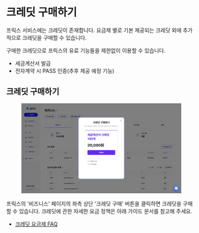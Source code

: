 # 크레딧 구매하기

프릭스 서비스에는 크레딧이 존재합니다.  요금제 별로 기본 제공되는 크레딧 외에 추가적으로 크레딧을 구매할 수 있습니다.&#x20;

구매한 크레딧으로 프릭스의 유료 기능들을 제한없이 이용할 수 있습니다.&#x20;

* 세금계산서 발급
* 전자계약 시 PASS 인증(추후 제공 예정 기능)

## 크레딧 구매하기&#x20;

<figure><img src="../.gitbook/assets/image (1).png" alt=""><figcaption></figcaption></figure>

프릭스의 '비즈니스' 페이지의 좌측 상단 '크레딧 구매' 버튼을 클릭하면 크레딧을 구매할 수 있습니다. 크레딧에 관한 자세한 요금 정책은 아래 가이드 문서를 참고해 주세요.&#x20;

* [크레딧 요금제 FAQ](../faq/2.md#undefined)



